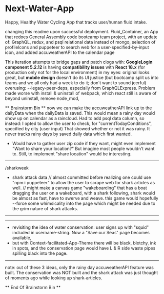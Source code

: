 # Next-Water-App
Happy, Healthy Water Cycling App that tracks user/human fluid intake.

changing this readme upon successful deployment.
Fluid_Container, an App that redoes General Assembly code bootcamp team project, with an update of: 
GraphQL, redux, and psql relational data instead of mongo, selection of profileIcons and puppeteer to search web for a user-specified-by-input icon, and added accuweatherAPI to the calendar page

This iteration attempts to bridge gaps and patch clogs with:
**GoogleLogin component 5.2.12** is having **compatibility issues** with **React 18.x** (for production only not for the local environment)
in my eyes: original looks great, but **mobile design** doesn't do its UI justice (but bootcamp split us into teams and we all only had a week to do it; don't want to sound jeerful)
overusing: --legacy-peer-deps, especially from GraphQLExpress. Problem made worse with install & uninstall of webpack, which react still is aware of beyond uninstall, remove node_mod,

** Brainstorm Bin **
now we can make the accuweatherAPI link up to the dailyData when the dailyData is saved. This would mean a rainy day would show up on calendar as a raincloud. Had to add psql data column, so instead:
I opted to allow the user to check, for "currentTodayConditions", specified by city (user input) That showed whether or not it was rainy. It never tracks rainy days by saved daily data which first wanted.
* Would have to gather user zip code if they want, might even implement "Want to share your location?" But imagine most people wouldn't want to. Still, to implement "share location" would be interesting.

---
/sharkweek 
* shark attack data // almost committed before realizing one could use "npm i puppeteer" to allow the user to scrape web for shark articles as well.
// might make a canvas game "wakeboarding" that has a boat dragging the user on a wakeboard, with a shark following, shark would be almost as fast, have to swerve and weave.
this game would hopefully --force some whimsicality into the page which might be needed due to the grim nature of shark attacks.
---

---
* revisiting the idea of water conservation: user signs up with "squid" included in username-string. Now a "Save our Seas" page becomes available,
* but with Context-facilitated-App-Theme there will be black, blotchy, ink in spots, and the conservation page would have L & R side waste pipes spilling black into the page.
---

note: out of these 3 ideas, only the rainy day accuweatherAPI feature was built. The conservation was NOT built and the shark attack was just thought of moments ago while looking up shark-articles.
  
** End Of Brainstorm Bin **
